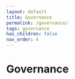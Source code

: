 ```yaml
---
layout: default
title: Governance
permalink: /governance/
tags: governance
has_children: false
nav_order: 4
---
```


# Governance
